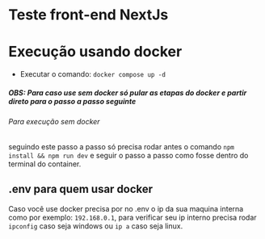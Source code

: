 # Teste front-end NextJs

# Execução usando docker

- Executar o comando: `docker compose up -d`


##### OBS: Para caso use sem docker só pular as etapas do docker e partir direto para o passo a passo seguinte

###### Para execução sem docker

seguindo este passo a passo só precisa rodar antes o comando `npm install && npm run dev` e seguir o passo a passo como fosse dentro do terminal do container.

## .env para quem usar docker

Caso você use docker precisa por no .env o ip da sua maquina interna como por exemplo: `192.168.0.1`, para verificar seu ip interno precisa rodar `ipconfig` caso seja windows ou `ip a` caso seja linux.